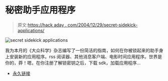 # 秘密助手应用程序

> 原文:[https://hack aday . com/2004/12/29/secret-sidekick-applications/](https://hackaday.com/2004/12/29/secret-sidekick-applications/)

![secret sidekick applications](../Images/b71d6a08a2418d067c5aff8d9e1ab5a4.png)

我为本月的《大众科学》杂志编写了一份简洁的指南，如何在你被锁起来的助手身上安装新的应用程序。rss 阅读器、其他消息客户端、电影时间应用程序。世界是你的，莽！嗯，在你注册了解锁密钥之后，下载 sdk，加载应用程序…

*   [永久链接](http://www.popsci.com/popsci/how2/article/0,20967,1010119,00.html)